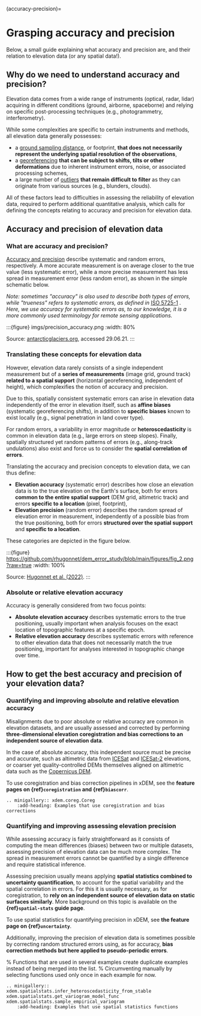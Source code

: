 (accuracy-precision)=

# Grasping accuracy and precision

Below, a small guide explaining what accuracy and precision are, and their relation to elevation data (or any spatial data!).

## Why do we need to understand accuracy and precision?

Elevation data comes from a wide range of instruments (optical, radar, lidar) acquiring in different conditions (ground,
airborne, spaceborne) and relying on specific post-processing techniques (e.g., photogrammetry, interferometry).

While some complexities are specific to certain instruments and methods, all elevation data generally possesses:

- a [ground sampling distance](https://en.wikipedia.org/wiki/Ground_sample_distance), or footprint, **that does not necessarily represent the underlying spatial resolution of the observations**,
- a [georeferencing](https://en.wikipedia.org/wiki/Georeferencing) **that can be subject to shifts, tilts or other deformations** due to inherent instrument errors, noise, or associated processing schemes,
- a large number of [outliers](https://en.wikipedia.org/wiki/Outlier) **that remain difficult to filter** as they can originate from various sources (e.g., blunders, clouds).

All of these factors lead to difficulties in assessing the reliability of elevation data, required to
perform additional quantitative analysis, which calls for defining the concepts relating to accuracy and precision for elevation data.

## Accuracy and precision of elevation data

### What are accuracy and precision?

[Accuracy and precision](https://en.wikipedia.org/wiki/Accuracy_and_precision) describe systematic and random errors, respectively.
A more accurate measurement is on average closer to the true value (less systematic error), while a more precise measurement has
less spread in measurement error (less random error), as shown in the simple schematic below.

*Note: sometimes "accuracy" is also used to describe both types of errors, while "trueness" refers to systematic errors, as defined
in* [ISO 5725-1](https://www.iso.org/obp/ui/#iso:std:iso:5725:-1:ed-1:v1:en) *. Here, we use accuracy for systematic
errors as, to our knowledge, it is a more commonly used terminology for remote sensing applications.*

:::{figure} imgs/precision_accuracy.png
:width: 80%

Source: [antarcticglaciers.org](http://www.antarcticglaciers.org/glacial-geology/dating-glacial-sediments2/precision-and-accuracy-glacial-geology/), accessed 29.06.21.
:::

### Translating these concepts for elevation data

However, elevation data rarely consists of a single independent measurement but of a **series of measurements** (image grid,
ground track) **related to a spatial support** (horizontal georeferencing, independent of height), which complexifies
the notion of accuracy and precision.

Due to this, spatially consistent systematic errors can arise in elevation data independently of the error in elevation itself,
such as **affine biases** (systematic georeferencing shifts), in addition to **specific biases** known to exist locally
(e.g., signal penetration in land cover type).

For random errors, a variability in error magnitude or **heteroscedasticity** is common in elevation data (e.g.,
large errors on steep slopes). Finally, spatially structured yet random patterns of errors (e.g., along-track undulations)
also exist and force us to consider the **spatial correlation of errors**.

Translating the accuracy and precision concepts to elevation data, we can thus define:

- **Elevation accuracy** (systematic error) describes how close an elevation data is to the true elevation on the Earth's surface, both for errors **common to the entire spatial support**
(DEM grid, altimetric track) and errors **specific to a location** (pixel, footprint),
- **Elevation precision** (random error) describes the random spread of elevation error in measurement, independently of a possible bias from the true positioning, both for errors **structured over the spatial support** and **specific to a location**.

These categories are depicted in the figure below.

:::{figure} https://github.com/rhugonnet/dem_error_study/blob/main/figures/fig_2.png?raw=true
:width: 100%

Source: [Hugonnet et al. (2022)](https://doi.org/10.1109/jstars.2022.3188922).
:::

### Absolute or relative elevation accuracy

Accuracy is generally considered from two focus points:

- **Absolute elevation accuracy** describes systematic errors to the true positioning, usually important when analysis focuses on the exact location of topographic features at a specific epoch.
- **Relative elevation accuracy** describes systematic errors with reference to other elevation data that does not necessarily match the true positioning, important for analyses interested in topographic change over time.

## How to get the best accuracy and precision of your elevation data?

### Quantifying and improving absolute and relative elevation accuracy

Misalignments due to poor absolute or relative accuracy are common in elevation datasets, and are usually assessed and
corrected by performing **three-dimensional elevation coregistration and bias corrections to an independent source
of elevation data**.

In the case of absolute accuracy, this independent source must be precise and accurate, such as altimetric data from
[ICESat](https://icesat.gsfc.nasa.gov/icesat/) and [ICESat-2](https://icesat-2.gsfc.nasa.gov/) elevations, or coarser yet
quality-controlled DEMs themselves aligned on altimetric data such as the
[Copernicus DEM](https://portal.opentopography.org/raster?opentopoID=OTSDEM.032021.4326.3).

To use coregistration and bias correction pipelines in xDEM, see the **feature pages on {ref}`coregistration` and {ref}`biascorr`**.

```{eval-rst}
.. minigallery:: xdem.coreg.Coreg
    :add-heading: Examples that use coregistration and bias corrections
```

### Quantifying and improving assessing elevation precision

While assessing accuracy is fairly straightforward as it consists of computing the mean differences (biases) between
two or multiple datasets, assessing precision of elevation data can be much more complex. The spread in measurement
errors cannot be quantified by a single difference and require statistical inference.

Assessing precision usually means applying **spatial statistics combined to uncertainty quantification**,
to account for the spatial variability and the spatial correlation in errors. For this it is usually necessary, as
for coregistration, to **rely on an independent source of elevation data on static surfaces similarly**. More background
on this topic is available on the **{ref}`spatial-stats` guide page**.

To use spatial statistics for quantifying precision in xDEM, see **the feature page on {ref}`uncertainty`**.

Additionally, improving the precision of elevation data is sometimes possible by correcting random structured
errors using, as for accuracy, **bias correction methods but here applied to pseudo-periodic errors**.

% Functions that are used in several examples create duplicate examples instead of being merged into the list.
% Circumventing manually by selecting functions used only once in each example for now.
```{eval-rst}
.. minigallery:: xdem.spatialstats.infer_heteroscedasticity_from_stable xdem.spatialstats.get_variogram_model_func xdem.spatialstats.sample_empirical_variogram
    :add-heading: Examples that use spatial statistics functions
```
